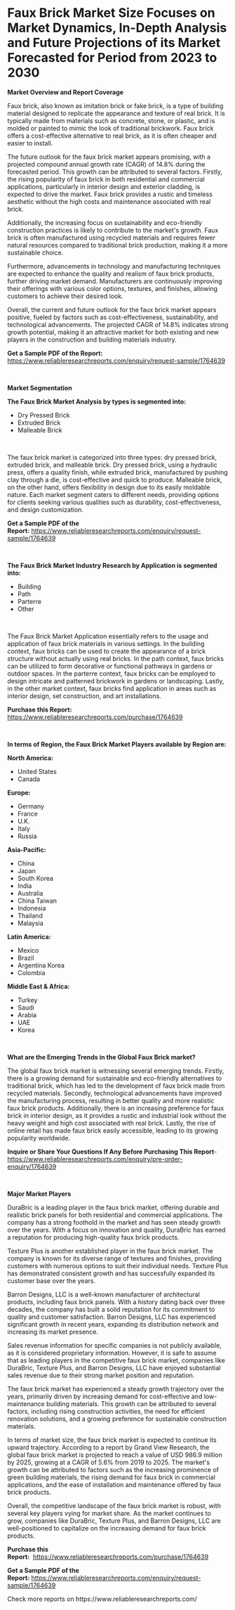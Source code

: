 <p><h1>Faux Brick Market Size Focuses on Market Dynamics, In-Depth Analysis and Future Projections of its Market Forecasted for Period from 2023 to 2030</h1></p><p><strong>Market Overview and Report Coverage</strong></p>
<p><p>Faux brick, also known as imitation brick or fake brick, is a type of building material designed to replicate the appearance and texture of real brick. It is typically made from materials such as concrete, stone, or plastic, and is molded or painted to mimic the look of traditional brickwork. Faux brick offers a cost-effective alternative to real brick, as it is often cheaper and easier to install.</p><p>The future outlook for the faux brick market appears promising, with a projected compound annual growth rate (CAGR) of 14.8% during the forecasted period. This growth can be attributed to several factors. Firstly, the rising popularity of faux brick in both residential and commercial applications, particularly in interior design and exterior cladding, is expected to drive the market. Faux brick provides a rustic and timeless aesthetic without the high costs and maintenance associated with real brick.</p><p>Additionally, the increasing focus on sustainability and eco-friendly construction practices is likely to contribute to the market's growth. Faux brick is often manufactured using recycled materials and requires fewer natural resources compared to traditional brick production, making it a more sustainable choice.</p><p>Furthermore, advancements in technology and manufacturing techniques are expected to enhance the quality and realism of faux brick products, further driving market demand. Manufacturers are continuously improving their offerings with various color options, textures, and finishes, allowing customers to achieve their desired look.</p><p>Overall, the current and future outlook for the faux brick market appears positive, fueled by factors such as cost-effectiveness, sustainability, and technological advancements. The projected CAGR of 14.8% indicates strong growth potential, making it an attractive market for both existing and new players in the construction and building materials industry.</p></p>
<p><strong>Get a Sample PDF of the Report:</strong> <a href="https://www.reliableresearchreports.com/enquiry/request-sample/1764639">https://www.reliableresearchreports.com/enquiry/request-sample/1764639</a></p>
<p>&nbsp;</p>
<p><strong>Market Segmentation</strong></p>
<p><strong>The Faux Brick Market Analysis by types is segmented into:</strong></p>
<p><ul><li>Dry Pressed Brick</li><li>Extruded Brick</li><li>Malleable Brick</li></ul></p>
<p>&nbsp;</p>
<p><p>The faux brick market is categorized into three types: dry pressed brick, extruded brick, and malleable brick. Dry pressed brick, using a hydraulic press, offers a quality finish, while extruded brick, manufactured by pushing clay through a die, is cost-effective and quick to produce. Malleable brick, on the other hand, offers flexibility in design due to its easily moldable nature. Each market segment caters to different needs, providing options for clients seeking various qualities such as durability, cost-effectiveness, and design customization.</p></p>
<p><strong>Get a Sample PDF of the Report:</strong>&nbsp;<a href="https://www.reliableresearchreports.com/enquiry/request-sample/1764639">https://www.reliableresearchreports.com/enquiry/request-sample/1764639</a></p>
<p>&nbsp;</p>
<p><strong>The Faux Brick Market Industry Research by Application is segmented into:</strong></p>
<p><ul><li>Building</li><li>Path</li><li>Parterre</li><li>Other</li></ul></p>
<p>&nbsp;</p>
<p><p>The Faux Brick Market Application essentially refers to the usage and application of faux brick materials in various settings. In the building context, faux bricks can be used to create the appearance of a brick structure without actually using real bricks. In the path context, faux bricks can be utilized to form decorative or functional pathways in gardens or outdoor spaces. In the parterre context, faux bricks can be employed to design intricate and patterned brickwork in gardens or landscaping. Lastly, in the other market context, faux bricks find application in areas such as interior design, set construction, and art installations.</p></p>
<p><strong>Purchase this Report:</strong>&nbsp; <a href="https://www.reliableresearchreports.com/purchase/1764639">https://www.reliableresearchreports.com/purchase/1764639</a></p>
<p>&nbsp;</p>
<p><strong>In terms of Region, the Faux Brick Market Players available by Region are:</strong></p>
<p>
    <p> <strong> North America: </strong>
        <ul>
            <li>United States</li>
            <li>Canada</li>
        </ul>
        </p> 
    <p> <strong> Europe: </strong>
        <ul>
            <li>Germany</li>
            <li>France</li>
            <li>U.K.</li>
            <li>Italy</li>
            <li>Russia</li>
        </ul>
        </p> 
    <p> <strong> Asia-Pacific: </strong>
        <ul>
            <li>China</li>
            <li>Japan</li>
            <li>South Korea</li>
            <li>India</li>
            <li>Australia</li>
            <li>China Taiwan</li>
            <li>Indonesia</li>
            <li>Thailand</li>
            <li>Malaysia</li>
        </ul>
        </p> 
    <p> <strong> Latin America: </strong>
        <ul>
            <li>Mexico</li>
            <li>Brazil</li>
            <li>Argentina Korea</li>
            <li>Colombia</li>
        </ul>
        </p> 
    <p> <strong> Middle East & Africa: </strong>
        <ul>
            <li>Turkey</li>
            <li>Saudi</li>
            <li>Arabia</li>
            <li>UAE</li>
            <li>Korea</li>
        </ul>
    </p>
    </p>
<p>&nbsp;</p>
<p><strong>What are the Emerging Trends in the Global Faux Brick market?</strong></p>
<p><p>The global faux brick market is witnessing several emerging trends. Firstly, there is a growing demand for sustainable and eco-friendly alternatives to traditional brick, which has led to the development of faux brick made from recycled materials. Secondly, technological advancements have improved the manufacturing process, resulting in better quality and more realistic faux brick products. Additionally, there is an increasing preference for faux brick in interior design, as it provides a rustic and industrial look without the heavy weight and high cost associated with real brick. Lastly, the rise of online retail has made faux brick easily accessible, leading to its growing popularity worldwide.</p></p>
<p><strong>Inquire or Share Your Questions If Any Before Purchasing This Report</strong>- <a href="https://www.reliableresearchreports.com/enquiry/pre-order-enquiry/1764639">https://www.reliableresearchreports.com/enquiry/pre-order-enquiry/1764639</a></p>
<p>&nbsp;</p>
<p><strong>Major Market Players</strong></p>
<p><p>DuraBric is a leading player in the faux brick market, offering durable and realistic brick panels for both residential and commercial applications. The company has a strong foothold in the market and has seen steady growth over the years. With a focus on innovation and quality, DuraBric has earned a reputation for producing high-quality faux brick products.</p><p>Texture Plus is another established player in the faux brick market. The company is known for its diverse range of textures and finishes, providing customers with numerous options to suit their individual needs. Texture Plus has demonstrated consistent growth and has successfully expanded its customer base over the years.</p><p>Barron Designs, LLC is a well-known manufacturer of architectural products, including faux brick panels. With a history dating back over three decades, the company has built a solid reputation for its commitment to quality and customer satisfaction. Barron Designs, LLC has experienced significant growth in recent years, expanding its distribution network and increasing its market presence.</p><p>Sales revenue information for specific companies is not publicly available, as it is considered proprietary information. However, it is safe to assume that as leading players in the competitive faux brick market, companies like DuraBric, Texture Plus, and Barron Designs, LLC have enjoyed substantial sales revenue due to their strong market position and reputation.</p><p>The faux brick market has experienced a steady growth trajectory over the years, primarily driven by increasing demand for cost-effective and low-maintenance building materials. This growth can be attributed to several factors, including rising construction activities, the need for efficient renovation solutions, and a growing preference for sustainable construction materials.</p><p>In terms of market size, the faux brick market is expected to continue its upward trajectory. According to a report by Grand View Research, the global faux brick market is projected to reach a value of USD 986.9 million by 2025, growing at a CAGR of 5.6% from 2019 to 2025. The market's growth can be attributed to factors such as the increasing prominence of green building materials, the rising demand for faux brick in commercial applications, and the ease of installation and maintenance offered by faux brick products.</p><p>Overall, the competitive landscape of the faux brick market is robust, with several key players vying for market share. As the market continues to grow, companies like DuraBric, Texture Plus, and Barron Designs, LLC are well-positioned to capitalize on the increasing demand for faux brick products.</p></p>
<p><strong>Purchase this Report:</strong>&nbsp;&nbsp;<a href="https://www.reliableresearchreports.com/purchase/1764639">https://www.reliableresearchreports.com/purchase/1764639</a></p>
<p></p>
<p><strong>Get a Sample PDF of the Report:</strong>&nbsp;<a href="https://www.reliableresearchreports.com/enquiry/request-sample/1764639">https://www.reliableresearchreports.com/enquiry/request-sample/1764639</a></p>
<p>Check more reports on https://www.reliableresearchreports.com/</p>